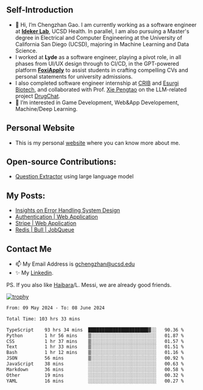 ## Self-Introduction
- 👋 Hi, I’m Chengzhan Gao. I am currently working as a software engineer at **[Ideker Lab](https://idekerlab.ucsd.edu/)**, UCSD Health. In parallel, I am also pursuing a Master's degree in Electrical and Computer Engineering at the University of California San Diego (UCSD), majoring in Machine Learning and Data Science.
- I worked at **Lyde** as a software engineer, playing a pivot role, in all phases from UI/UX design through to CI/CD, in the GPT-powered platform **[FoxiApply](https://lyde.io)** to assist students in crafting compelling CVs and personal statements for university admissions.
- I also completed software engineer internship at [CRIB](https://apps.apple.com/us/app/crib-for-roommates/id6468918103?platform=iphone) and [Esurgi Biotech](https://myesurgi.com/), and collaborated with Prof. [Xie Pengtao](https://pengtaoxie.github.io/) on the LLM-related project [DrugChat](https://github.com/UCSD-AI4H/drugchat).
- 👀 I’m interested in Game Development, Web&App Developement, Machine/Deep Learning.

## Personal Website
-  This is my personal [website](https://gaochengzhan.netlify.app/) where you can know more about me.

## Open-source Contributions:
- [Question Extractor](https://github.com/nestordemeure/question_extractor) using large language model

## My Posts:
- [Insights on Error Handling System Design](https://gaochengzhan.netlify.app/post/error-handling/)
- [Authentication | Web Application](https://gaochengzhan.netlify.app/post/authentication/)
- [Stripe | Web Application](https://gaochengzhan.netlify.app/post/stripe/)
- [Redis | Bull | JobQueue](https://gaochengzhan.netlify.app/post/job-queue/)

## Contact Me
- 📫 My Email Address is gchengzhan@ucsd.edu
- ✨ My [Linkedin](https://www.linkedin.com/in/chengzhan-christoffel-gao/).

PS. If you also like [Haibara](https://www.detectiveconanworld.com/wiki/Ai_Haibara)/L. Messi, we are already good friends.

[![trophy](https://github-profile-trophy.vercel.app/?username=gaochengzhan&theme=flat&row=1&margin-w=12)](https://github.com/ryo-ma/github-profile-trophy)

<!--START_SECTION:waka-->

```txt
From: 09 May 2024 - To: 08 June 2024

Total Time: 103 hrs 33 mins

TypeScript    93 hrs 34 mins  ██████████████████████▓░░   90.36 %
Python        1 hr 56 mins    ▒░░░░░░░░░░░░░░░░░░░░░░░░   01.87 %
CSS           1 hr 37 mins    ▒░░░░░░░░░░░░░░░░░░░░░░░░   01.57 %
Text          1 hr 33 mins    ▒░░░░░░░░░░░░░░░░░░░░░░░░   01.51 %
Bash          1 hr 12 mins    ▒░░░░░░░░░░░░░░░░░░░░░░░░   01.16 %
JSON          56 mins         ▒░░░░░░░░░░░░░░░░░░░░░░░░   00.92 %
JavaScript    38 mins         ░░░░░░░░░░░░░░░░░░░░░░░░░   00.63 %
Markdown      36 mins         ░░░░░░░░░░░░░░░░░░░░░░░░░   00.58 %
Other         19 mins         ░░░░░░░░░░░░░░░░░░░░░░░░░   00.32 %
YAML          16 mins         ░░░░░░░░░░░░░░░░░░░░░░░░░   00.27 %
```

<!--END_SECTION:waka-->

<!---
gaochengzhan/gaochengzhan is a ✨ special ✨ repository because its `README.md` (this file) appears on your GitHub profile.
You can click the Preview link to take a look at your changes.
--->
